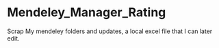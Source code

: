 # Mendeley_Manager_Rating

Scrap My mendeley folders and updates, a local excel file that I can later edit.
